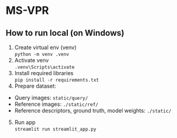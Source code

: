 # MS-VPR

## How to run local (on Windows)

1. Create virtual env (venv)  
   `python -m venv .venv`
2. Activate venv  
   `.venv\Scripts\activate`
3. Install required libraries  
   `pip install -r requirements.txt`
4. Prepare dataset:

- Query images: `static/query/`
- Reference images: `./static/ref/`
- Reference descriptors, ground truth, model weights: `./static/`

5. Run app  
   `streamlit run streamlit_app.py`
